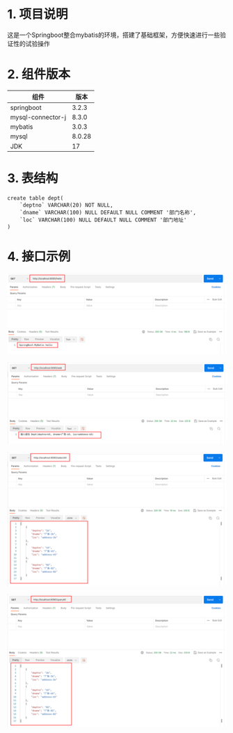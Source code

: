 # 1. 项目说明
这是一个Springboot整合mybatis的环境，搭建了基础框架，方便快速进行一些验证性的试验操作

# 2. 组件版本
 | 组件                | 版本     |
|-------------------|--------|
 | springboot        | 3.2.3  |
| mysql-connector-j | 8.3.0  |
| mybatis           | 3.0.3  |
| mysql             | 8.0.28 |
| JDK               | 17     |

# 3. 表结构
```mysql
create table dept(
	`deptno` VARCHAR(20) NOT NULL,
	`dname` VARCHAR(100) NULL DEFAULT NULL COMMENT '部门名称',
	`loc` VARCHAR(100) NULL DEFAULT NULL COMMENT '部门地址'
)
```

# 4. 接口示例
![hello_1.png](images/hello_1.png)

![add_2.pgn](images/add_2.png)

![selectAll_3.png](images/selectAll_3.png)

![queryAll_4.png](images/queryAll_4.png)